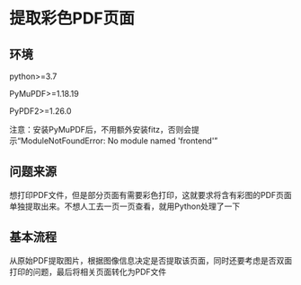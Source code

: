 # 提取彩色PDF页面

## 环境
python>=3.7

PyMuPDF>=1.18.19

PyPDF2>=1.26.0


注意：安装PyMuPDF后，不用额外安装fitz，否则会提示“ModuleNotFoundError: No module named 'frontend'”


## 问题来源
想打印PDF文件，但是部分页面有需要彩色打印，这就要求将含有彩图的PDF页面单独提取出来。不想人工去一页一页查看，就用Python处理了一下


## 基本流程
从原始PDF提取图片，根据图像信息决定是否提取该页面，同时还要考虑是否双面打印的问题，最后将相关页面转化为PDF文件